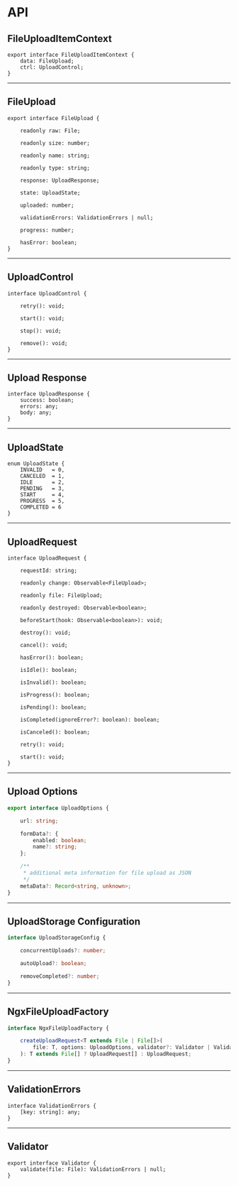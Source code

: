 
# API 

## FileUploadItemContext 

```
export interface FileUploadItemContext {
    data: FileUpload;
    ctrl: UploadControl;
}
```

---

## FileUpload

```
export interface FileUpload {

    readonly raw: File;

    readonly size: number;

    readonly name: string;

    readonly type: string;

    response: UploadResponse;

    state: UploadState;

    uploaded: number;

    validationErrors: ValidationErrors | null;

    progress: number;

    hasError: boolean;
}
```

---

## UploadControl

```
interface UploadControl {

    retry(): void;

    start(): void;

    stop(): void;

    remove(): void;
}
```

---

## Upload Response

```
interface UploadResponse {
    success: boolean;
    errors: any;
    body: any;
}
```

---

## UploadState

```
enum UploadState {
    INVALID   = 0,
    CANCELED  = 1,
    IDLE      = 2,
    PENDING   = 3,
    START     = 4,
    PROGRESS  = 5,
    COMPLETED = 6
}
```

---

## UploadRequest

```
interface UploadRequest {

    requestId: string;

    readonly change: Observable<FileUpload>;

    readonly file: FileUpload;

    readonly destroyed: Observable<boolean>;

    beforeStart(hook: Observable<boolean>): void;

    destroy(): void;

    cancel(): void;

    hasError(): boolean;

    isIdle(): boolean;

    isInvalid(): boolean;

    isProgress(): boolean;

    isPending(): boolean;

    isCompleted(ignoreError?: boolean): boolean;

    isCanceled(): boolean;

    retry(): void;

    start(): void;
}
```

---

## Upload Options

```ts
export interface UploadOptions {

    url: string;

    formData?: {
        enabled: boolean;
        name?: string;
    };

    /**
     * additional meta information for file upload as JSON
     */
    metaData?: Record<string, unknown>;
}
```

---

## UploadStorage Configuration

```ts
interface UploadStorageConfig {

    concurrentUploads?: number;

    autoUpload?: boolean;

    removeCompleted?: number;
}
```

---

## NgxFileUploadFactory

```ts
interface NgxFileUploadFactory {

    createUploadRequest<T extends File | File[]>(
        file: T, options: UploadOptions, validator?: Validator | ValidationFn
    ): T extends File[] ? UploadRequest[] : UploadRequest;
}
```

--- 

## ValidationErrors

```
interface ValidationErrors {
    [key: string]: any;
}
```

---

## Validator

```
export interface Validator {
    validate(file: File): ValidationErrors | null;
}
```

